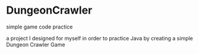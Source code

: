 # DungeonCrawler
simple game code practice 

a project I designed for myself in order to practice Java by creating a simple Dungeon Crawler Game
